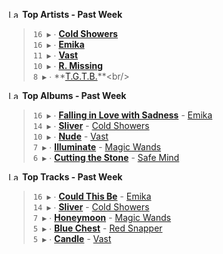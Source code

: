<!--START_LASTFM_ARTISTS:{"period": "7day", "rows": 5}-->
<a href="https://last.fm" target="_blank"><img src="https://user-images.githubusercontent.com/17434202/215290617-e793598d-d7c9-428f-9975-156db1ba89cc.svg" alt="Last.fm Logo" width="18" height="13"/></a> **Top Artists - Past Week**

> `16 ▶️` ∙ **[Cold Showers](https://www.last.fm/music/Cold+Showers)**<br/>
> `16 ▶️` ∙ **[Emika](https://www.last.fm/music/Emika)**<br/>
> `11 ▶️` ∙ **[Vast](https://www.last.fm/music/Vast)**<br/>
> `10 ▶️` ∙ **[R. Missing](https://www.last.fm/music/R.+Missing)**<br/>
> `8 ▶️` ∙ **[T.G.T.B.](https://www.last.fm/music/T.G.T.B.)**<br/>
<!--END_LASTFM_ARTISTS-->

<!--START_LASTFM_ALBUMS:{"period": "7day", "rows": 5}-->
<a href="https://last.fm" target="_blank"><img src="https://user-images.githubusercontent.com/17434202/215290617-e793598d-d7c9-428f-9975-156db1ba89cc.svg" alt="Last.fm Logo" width="18" height="13"/></a> **Top Albums - Past Week**

> `16 ▶️` ∙ **[Falling in Love with Sadness](https://www.last.fm/music/Emika/Falling+in+Love+with+Sadness)** - [Emika](https://www.last.fm/music/Emika)<br/>
> `14 ▶️` ∙ **[Sliver](https://www.last.fm/music/Cold+Showers/Sliver)** - [Cold Showers](https://www.last.fm/music/Cold+Showers)<br/>
> `10 ▶️` ∙ **[Nude](https://www.last.fm/music/Vast/Nude)** - [Vast](https://www.last.fm/music/Vast)<br/>
> `7 ▶️` ∙ **[Illuminate](https://www.last.fm/music/Magic+Wands/Illuminate)** - [Magic Wands](https://www.last.fm/music/Magic+Wands)<br/>
> `6 ▶️` ∙ **[Cutting the Stone](https://www.last.fm/music/Safe+Mind/Cutting+the+Stone)** - [Safe Mind](https://www.last.fm/music/Safe+Mind)<br/>
<!--END_LASTFM_ALBUMS-->

<!--START_LASTFM_TRACKS:{"period": "7day", "rows": 5}-->
<a href="https://last.fm" target="_blank"><img src="https://user-images.githubusercontent.com/17434202/215290617-e793598d-d7c9-428f-9975-156db1ba89cc.svg" alt="Last.fm Logo" width="18" height="13"/></a> **Top Tracks - Past Week**

> `16 ▶️` ∙ **[Could This Be](https://www.last.fm/music/Emika/_/Could+This+Be)** - [Emika](https://www.last.fm/music/Emika)<br/>
> `14 ▶️` ∙ **[Sliver](https://www.last.fm/music/Cold+Showers/_/Sliver)** - [Cold Showers](https://www.last.fm/music/Cold+Showers)<br/>
> `7 ▶️` ∙ **[Honeymoon](https://www.last.fm/music/Magic+Wands/_/Honeymoon)** - [Magic Wands](https://www.last.fm/music/Magic+Wands)<br/>
> `5 ▶️` ∙ **[Blue Chest](https://www.last.fm/music/Red+Snapper/_/Blue+Chest)** - [Red Snapper](https://www.last.fm/music/Red+Snapper)<br/>
> `5 ▶️` ∙ **[Candle](https://www.last.fm/music/Vast/_/Candle)** - [Vast](https://www.last.fm/music/Vast)<br/>
<!--END_LASTFM_TRACKS-->
